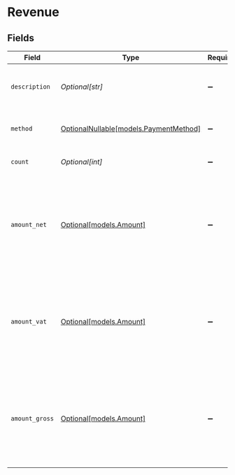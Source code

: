 # Revenue


## Fields

| Field                                                                                             | Type                                                                                              | Required                                                                                          | Description                                                                                       | Example                                                                                           |
| ------------------------------------------------------------------------------------------------- | ------------------------------------------------------------------------------------------------- | ------------------------------------------------------------------------------------------------- | ------------------------------------------------------------------------------------------------- | ------------------------------------------------------------------------------------------------- |
| `description`                                                                                     | *Optional[str]*                                                                                   | :heavy_minus_sign:                                                                                | A description of the revenue subtotal                                                             | Credit card                                                                                       |
| `method`                                                                                          | [OptionalNullable[models.PaymentMethod]](../models/paymentmethod.md)                              | :heavy_minus_sign:                                                                                | The payment method, if applicable                                                                 | creditcard                                                                                        |
| `count`                                                                                           | *Optional[int]*                                                                                   | :heavy_minus_sign:                                                                                | The number of payments                                                                            | 10                                                                                                |
| `amount_net`                                                                                      | [Optional[models.Amount]](../models/amount.md)                                                    | :heavy_minus_sign:                                                                                | In v2 endpoints, monetary amounts are represented as objects with a `currency` and `value` field. |                                                                                                   |
| `amount_vat`                                                                                      | [Optional[models.Amount]](../models/amount.md)                                                    | :heavy_minus_sign:                                                                                | In v2 endpoints, monetary amounts are represented as objects with a `currency` and `value` field. |                                                                                                   |
| `amount_gross`                                                                                    | [Optional[models.Amount]](../models/amount.md)                                                    | :heavy_minus_sign:                                                                                | In v2 endpoints, monetary amounts are represented as objects with a `currency` and `value` field. |                                                                                                   |